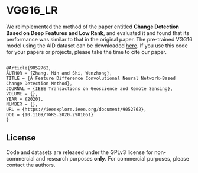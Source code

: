 # VGG16_LR


We reimplemented the method of the paper entitled **Change Detection Based on Deep Features and Low Rank**, and evaluated it and found that its performance was similar to that in the original paper. The pre-trained VGG16 model using the AID dataset can be downloaded [here](../pre-trained/README.md). If you use this code for your papers or projects, please take the time to cite our paper.
```

@Article{9052762,
AUTHOR = {Zhang, Min and Shi, Wenzhong},
TITLE = {A Feature Difference Convolutional Neural Network-Based Change Detection Method},
JOURNAL = {IEEE Transactions on Geoscience and Remote Sensing},
VOLUME = {},
YEAR = {2020},
NUMBER = {},
URL = {https://ieeexplore.ieee.org/document/9052762},
DOI = {10.1109/TGRS.2020.2981051}
}
```


## License

Code and datasets are released under the GPLv3 license for non-commercial and research purposes **only**. For commercial purposes, please contact the authors.


